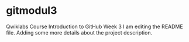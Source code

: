 # gitmodul3
Qwiklabs Course Introduction to GitHub Week 3
I am editing the README file. Adding some more details about the project description.
